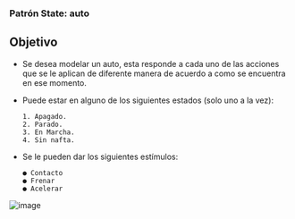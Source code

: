 ### Patrón State:  auto
## Objetivo
- Se desea modelar un auto, esta responde a cada uno de las acciones que se le aplican de diferente manera de acuerdo a como se encuentra en
ese momento.

- Puede estar en alguno de los siguientes estados (solo uno a la vez):

      1. Apagado.
      2. Parado.
      3. En Marcha.
      4. Sin nafta.


- Se le pueden dar los siguientes estímulos:
  
      ● Contacto
      ● Frenar
      ● Acelerar 


![image](https://github.com/D-Perez85/JAVA-STATE-PATTERN/assets/77124855/cabc8e3d-ba45-4681-a4f5-f210985e3b6b)
